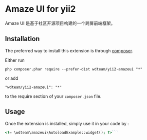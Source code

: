 Amaze UI  for yii2
==================
Amaze UI 是基于社区开源项目构建的一个跨屏前端框架。

Installation
------------

The preferred way to install this extension is through [composer](http://getcomposer.org/download/).

Either run

```
php composer.phar require --prefer-dist wdteam/yii2-amazeui "*"
```

or add

```
"wdteam/yii2-amazeui": "*"
```

to the require section of your `composer.json` file.


Usage
-----

Once the extension is installed, simply use it in your code by  :

```php
<?= \wdteam\amazeui\AutoloadExample::widget(); ?>```